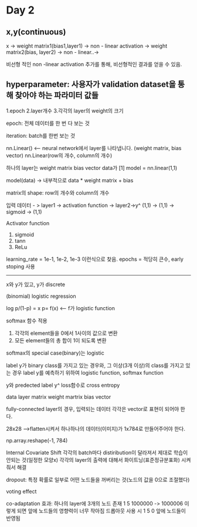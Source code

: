 # Day 2

## x,y(continuous)							

x -> weight matrix1(bias1,layer1) -> non - linear activation -> weight matrix2(bias, layer2) -> non - linear..->
	
비선형 적인 non -linear activation 추가를 통해, 비선형적인 결과를 얻을 수 있음.

## hyperparameter: 사용자가 validation dataset을 통해 찾아야 하는 파라미터 값들
1.epoch
2.layer개수
3.각각의 layer의 weight의 크기

epoch: 전체 데이터를 한 번 다 보는 것

iteration: batch를 한번 보는 것

nn.Linear() <-- neural network에서 layer를 나타냅니다. (weight matrix, bias vector)
nn.Linear(row의 개수, column의 개수)

하나의 layer는 weight matrix bias vector
data가 [1]
model = nn.linear(1,1)

model(data)
-> 내부적으로 data * weight matrix + bias

matrix의 shape: row의 개수와 column의 개수

입력 데이터 - > layer1 -> activation function -> layer2->y^
(1,1)           -> (1,1)    -> sigmoid                   -> (1,1)

Activator function
1. sigmoid
2. tann
3. ReLu

learning_rate = 1e-1, 1e-2, 1e-3 이런식으로 찾음.
epochs = 적당히 큰수, early stoping 사용

---------------

x와 y가 있고, y가 discrete

(binomial) logistic regression

log p/(1-p) = x
p= f(x) <-- f가 logistic function

softmax 함수 적용
1. 각각의 element들을 0에서 1사이의 값으로 변환
2. 모든 element들의 총 합이 1이 되도록 변환

softmax의 special case(binary)는 logistic

label y가 binary class를 가지고 있는 경우와, 그 이상(3개 이상)의 class를 가지고 있는 경우
label y를 예측하기 위하여 logistic function, softmax function

y와 predected label y^
loss함수로 cross entropy

data		layer
matrix	weight martrix
		bias vector

fully-connected layer의 경우, 입력되는 데이터 각각은 vector로 표현이 되어야 한다.

28x28
-->flatten시켜서 하나하나의 데이터(이미지)가 1x784로 만들어주어야 한다.

np.array.reshape(-1, 784)

Internal Covariate Shift
각각의 batch마다 distiribution이 달라져서 제대로 학습이 안되는 것(일정한 모양x)
각각의 layer의 출력에 대해서 화이트닝(표준정규분표화) 시켜줘서 해결

dropout: 특정 확률로 일부로 어떤 노드들을 꺼버리는 것(노드의 값을 0으로 조절했다)

voting effect

co-adaptation 효과:
하나의 layer에 3개의 노드 존재
1 5 1000000 -> 1000006
이렇게 되면 앞에 노드들의 영향력이 너무 작아짐
드롭아웃 사용 시 1 5 0
앞에 노드들이 반영됨
